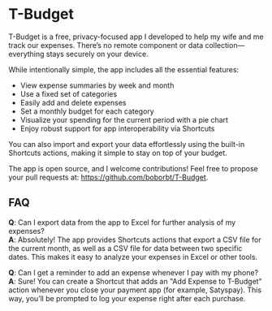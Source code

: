 # T-Budget

T-Budget is a free, privacy-focused app I developed to help my wife and me track our expenses. There’s no remote component or data collection—everything stays securely on your device.

While intentionally simple, the app includes all the essential features:

- View expense summaries by week and month
- Use a fixed set of categories
- Easily add and delete expenses
- Set a monthly budget for each category
- Visualize your spending for the current period with a pie chart
- Enjoy robust support for app interoperability via Shortcuts

You can also import and export your data effortlessly using the built-in Shortcuts actions, making it simple to stay on top of your budget.

The app is open source, and I welcome contributions! Feel free to propose your pull requests at: https://github.com/boborbt/T-Budget.

## FAQ

**Q**: Can I export data from the app to Excel for further analysis of my expenses?<br>
**A**: Absolutely! The app provides Shortcuts actions that export a CSV file for the current month, as well as a CSV file for data between two specific dates. This makes it easy to analyze your expenses in Excel or other tools.

**Q**: Can I get a reminder to add an expense whenever I pay with my phone?
**A**: Sure! You can create a Shortcut that adds an "Add Expense to T-Budget" action whenever you close your payment app (for example, Satyspay). This way, you’ll be prompted to log your expense right after each purchase.
